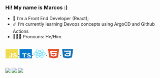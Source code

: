 ### Hi! My name is Marcos :)

- 🔭 I’m a Front End Developer (React);
- ☄️ I’m currently learning Devops concepts using ArgoCD and Github Actions
- 💁🏻‍♂️ Pronouns: He/Him.

<div>
  <a href="https://github.com/mrviniciux">
  <!-- <img height="162em" src="https://github-readme-stats.vercel.app/api?username=mrviniciux&show_icons=true&theme=github_dark&include_all_commits=true&count_private=true"/>
  <img height="162em" src="https://github-readme-stats.vercel.app/api/top-langs/?username=mrviniciux&layout=compact&langs_count=7&theme=github_dark"/> -->
</div>
  <div style="display: inline_block"><br>
  <img align="center" alt="Gab-Js" height="30" width="40" src="https://raw.githubusercontent.com/devicons/devicon/master/icons/javascript/javascript-plain.svg">
  <img align="center" alt="Gab-Ts" height="30" width="40" src="https://raw.githubusercontent.com/devicons/devicon/master/icons/typescript/typescript-plain.svg">
  <img align="center" alt="Gab-React" height="30" width="40" src="https://raw.githubusercontent.com/devicons/devicon/master/icons/react/react-original.svg">
  <img align="center" alt="Gab-HTML" height="30" width="40" src="https://raw.githubusercontent.com/devicons/devicon/master/icons/html5/html5-plain.svg">
  <img align="center" alt="Gab-CSS" height="30" width="40" src="https://raw.githubusercontent.com/devicons/devicon/master/icons/css3/css3-plain.svg">
  <!-- <img align="right" alt="Mr. Robot" src="https://i.giphy.com/media/oFvFtrhrmIFFe/giphy.webp"> -->
</div>
  
  ##
  
 <div> 
  <a href = "mailto:httpmarks@gmail.com"><img src="https://img.shields.io/badge/-Gmail-%23333?style=for-the-badge&logo=gmail&logoColor=white" target="_blank"></a>
   <a href="https://instagram.com/mrviniciux" target="_blank"><img src="https://img.shields.io/badge/-Instagram-%23E4405F?style=for-the-badge&logo=instagram&logoColor=white" target="_blank"></a>
  <a href="https://www.linkedin.com/in/mrviniciux/" target="_blank"><img src="https://img.shields.io/badge/-LinkedIn-%230077B5?style=for-the-badge&logo=linkedin&logoColor=white" target="_blank"></a>
</div>

